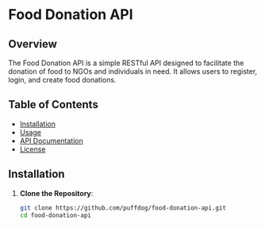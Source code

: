 # Food Donation API

## Overview
The Food Donation API is a simple RESTful API designed to facilitate the donation of food to NGOs and individuals in need. It allows users to register, login, and create food donations.

## Table of Contents
- [Installation](#installation)
- [Usage](#usage)
- [API Documentation](#api-documentation)
- [License](#license)

## Installation

1. **Clone the Repository**:
   ```bash
   git clone https://github.com/puffdog/food-donation-api.git
   cd food-donation-api
